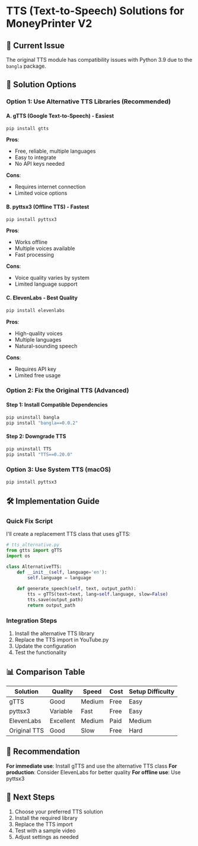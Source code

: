 # TTS (Text-to-Speech) Solutions for MoneyPrinter V2

## 🚨 Current Issue
The original TTS module has compatibility issues with Python 3.9 due to the `bangla` package.

## 🔧 Solution Options

### Option 1: Use Alternative TTS Libraries (Recommended)

#### A. gTTS (Google Text-to-Speech) - Easiest
```bash
pip install gtts
```

**Pros**: 
- Free, reliable, multiple languages
- Easy to integrate
- No API keys needed

**Cons**: 
- Requires internet connection
- Limited voice options

#### B. pyttsx3 (Offline TTS) - Fastest
```bash
pip install pyttsx3
```

**Pros**: 
- Works offline
- Multiple voices available
- Fast processing

**Cons**: 
- Voice quality varies by system
- Limited language support

#### C. ElevenLabs - Best Quality
```bash
pip install elevenlabs
```

**Pros**: 
- High-quality voices
- Multiple languages
- Natural-sounding speech

**Cons**: 
- Requires API key
- Limited free usage

### Option 2: Fix the Original TTS (Advanced)

#### Step 1: Install Compatible Dependencies
```bash
pip uninstall bangla
pip install "bangla==0.0.2"
```

#### Step 2: Downgrade TTS
```bash
pip uninstall TTS
pip install "TTS==0.20.0"
```

### Option 3: Use System TTS (macOS)
```bash
pip install pyttsx3
```

## 🛠️ Implementation Guide

### Quick Fix Script
I'll create a replacement TTS class that uses gTTS:

```python
# tts_alternative.py
from gtts import gTTS
import os

class AlternativeTTS:
    def __init__(self, language='en'):
        self.language = language
    
    def generate_speech(self, text, output_path):
        tts = gTTS(text=text, lang=self.language, slow=False)
        tts.save(output_path)
        return output_path
```

### Integration Steps
1. Install the alternative TTS library
2. Replace the TTS import in YouTube.py
3. Update the configuration
4. Test the functionality

## 📊 Comparison Table

| Solution | Quality | Speed | Cost | Setup Difficulty |
|----------|---------|-------|------|------------------|
| gTTS | Good | Medium | Free | Easy |
| pyttsx3 | Variable | Fast | Free | Easy |
| ElevenLabs | Excellent | Medium | Paid | Medium |
| Original TTS | Good | Slow | Free | Hard |

## 🎯 Recommendation

**For immediate use**: Install gTTS and use the alternative TTS class
**For production**: Consider ElevenLabs for better quality
**For offline use**: Use pyttsx3

## 🔄 Next Steps

1. Choose your preferred TTS solution
2. Install the required library
3. Replace the TTS import
4. Test with a sample video
5. Adjust settings as needed 